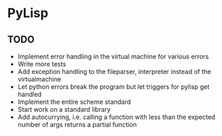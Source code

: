 # PyLisp

## TODO
* Implement error handling in the virtual machine for various errors
* Write more tests
* Add exception handling to the fileparser, interpreter instead of the virtualmachine
* Let python errors break the program but let triggers for pylisp get handled
* Implement the entire scheme standard
* Start work on a standard library
* Add autocurrying, i.e. calling a function with less than the expected number of args returns a partial function
